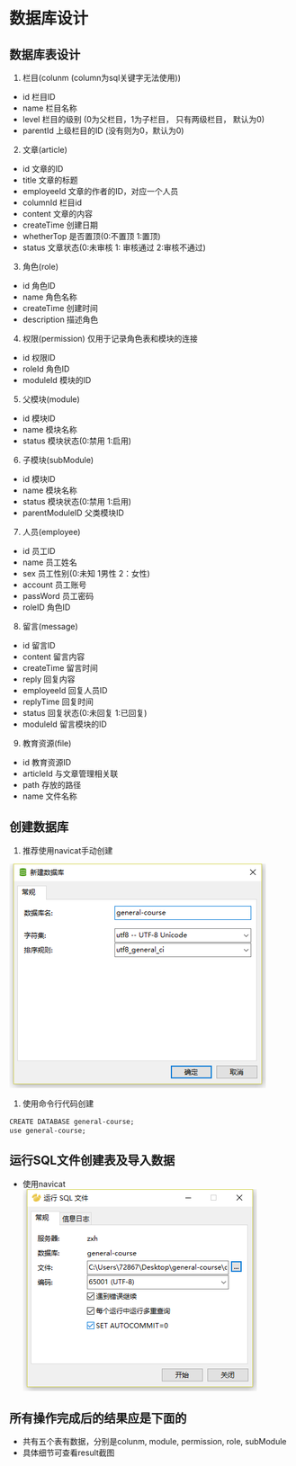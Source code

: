 # 数据库设计
## 数据库表设计
1. 栏目(colunm (column为sql关键字无法使用))
- id				栏目ID
- name      		栏目名称
- level				栏目的级别	(0为父栏目，1为子栏目， 只有两级栏目， 默认为0)
- parentId			上级栏目的ID (没有则为0，默认为0)

2. 文章(article)
- id				文章的ID
- title     		文章的标题
- employeeId		文章的作者的ID，对应一个人员
- columnId			栏目id
- content			文章的内容
- createTime		创建日期
- whetherTop		是否置顶(0:不置顶 1:置顶)
- status			文章状态(0:未审核 1: 审核通过 2:审核不通过)

3. 角色(role)
- id				角色ID
- name				角色名称						
- createTime		创建时间
- description		描述角色


4. 权限(permission) 仅用于记录角色表和模块的连接
- id				权限ID
- roleId			角色ID
- moduleId			模块的ID




5. 父模块(module)
- id				模块ID
- name				模块名称
- status			模块状态(0:禁用 1:启用)

6. 子模块(subModule)
- id				模块ID
- name				模块名称
- status			模块状态(0:禁用 1:启用)
- parentModuleID	父类模块ID


7. 人员(employee)
- id				员工ID
- name				员工姓名
- sex				员工性别(0:未知 1男性 2：女性)
- account 			员工账号
- passWord			员工密码
- roleID			角色ID


8. 留言(message)
- id				留言ID
- content			留言内容
- createTime		留言时间
- reply				回复内容
- employeeId		回复人员ID
- replyTime			回复时间			
- status			回复状态(0:未回复 1:已回复)
- moduleId			留言模块的ID


9. 教育资源(file)
- id				教育资源ID
- articleId			与文章管理相关联
- path   			存放的路径
- name              文件名称

## 创建数据库
1. 推荐使用navicat手动创建

![](create-database-by-navicat.png)

1. 使用命令行代码创建
~~~
CREATE DATABASE general-course;
use general-course;
~~~

## 运行SQL文件创建表及导入数据

- 使用navicat
![](excute-sql-by-navicat.png)

## 所有操作完成后的结果应是下面的
- 共有五个表有数据，分别是colunm, module, permission, role, subModule
- 具体细节可查看result截图